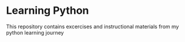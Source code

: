 # Learning Python
This repository contains excercises and instructional materials from my python learning journey
